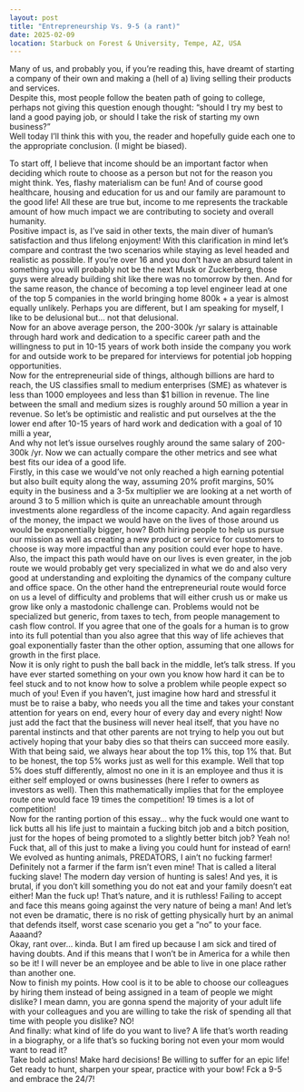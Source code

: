 ```yaml
---  
layout: post  
title: "Entrepreneurship Vs. 9-5 (a rant)"  
date: 2025-02-09  
location: Starbuck on Forest & University, Tempe, AZ, USA  
--- 
```


Many of us, and probably you, if you’re reading this, have dreamt of starting a company of their own and making a (hell of a) living selling their products and services.   
Despite this, most people follow the beaten path of going to college, perhaps not giving this question enough thought: “should I try my best to land a good paying job, or should I take the risk of starting my own business?”  
Well today I’ll think this with you, the reader and hopefully guide each one to the appropriate conclusion. (I might be biased).

To start off, I believe that income should be an important factor when deciding which route to choose as a person but not for the reason you might think. Yes, flashy materialism can be fun\! And of course good healthcare, housing and education for us and our family are paramount to the good life\! All these are true but, income to me represents the trackable amount of how much impact we are contributing to society and overall humanity.   
Positive impact is, as I’ve said in other texts, the main diver of human’s satisfaction and thus lifelong enjoyment\! With this clarification in mind let’s compare and contrast the two scenarios while staying as level headed and realistic as possible. If you’re over 16 and you don’t have an absurd talent in something you will probably not be the next Musk or Zuckerberg, those guys were already building shit like there was no tomorrow by then. And for the same reason, the chance of becoming a top level engineer lead at one of the top 5 companies in the world bringing home 800k \+ a year is almost equally unlikely. Perhaps you are different, but I am speaking for myself, I like to be delusional but… not that delusional.   
Now for an above average person, the 200-300k /yr salary is attainable through hard work and dedication to a specific career path and the willingness to put in 10-15 years of work both inside the company you work for and outside work to be prepared for interviews for potential job hopping opportunities.   
Now for the entrepreneurial side of things, although billions are hard to reach, the US classifies small to medium enterprises (SME) as whatever is less than 1000 employees and less than $1 billion in revenue. The line between the small and medium sizes is roughly around 50 million a year in revenue. So let’s be optimistic and realistic and put ourselves at the the lower end after 10-15 years of hard work and dedication with a goal of 10 milli a year,  
And why not let’s issue ourselves roughly around the same salary of 200-300k /yr. Now we can actually compare the other metrics and see what best fits our idea of a good life.   
Firstly, in this case we would’ve not only reached a high earning potential but also built equity along the way, assuming 20% profit margins, 50% equity in the business and a 3-5x multiplier we are looking at a net worth of around 3 to 5 million which is quite an unreachable amount through investments alone regardless of the income capacity. And again regardless of the money, the impact we would have on the lives of those around us would be exponentially bigger, how? Both hiring people to help us pursue our mission as well as creating a new product or service for customers to choose is way more impactful than any position could ever hope to have. Also, the impact this path would have on our lives is even greater, in the job route we would probably get very specialized in what we do and also very good at understanding and exploiting the dynamics of the company culture and office space. On the other hand the entrepreneurial route would force on us a level of difficulty and problems that will either crush us or make us grow like only a mastodonic challenge can. Problems would not be specialized but generic, from taxes to tech, from people management to cash flow control. If you agree that one of the goals for a human is to grow into its full potential than you also agree that this way of life achieves that goal exponentially faster than the other option, assuming that one allows for growth in the first place.   
Now it is only right to push the ball back in the middle, let’s talk stress. If you have ever started something on your own you know how hard it can be to feel stuck and to not know how to solve a problem while people expect so much of you\! Even if you haven’t, just imagine how hard and stressful it must be to raise a baby, who needs you all the time and takes your constant attention for years on end, every hour of every day and every night\! Now just add the fact that the business will never heal itself, that you have no parental instincts and that other parents are not trying to help you out but actively hoping that your baby dies so that theirs can succeed more easily. With that being said, we always hear about the top 1% this, top 1% that. But to be honest, the top 5% works just as well for this example. Well that top 5% does stuff differently, almost no one in it is an employee and thus it is either self employed or owns businesses (here I refer to owners as investors as well). Then this mathematically implies that for the employee route one would face 19 times the competition\! 19 times is a lot of competition\!  
Now for the ranting portion of this essay… why the fuck would one want to lick butts all his life just to maintain a fucking bitch job and a bitch position, just for the hopes of being promoted to a slightly better bitch job? Yeah no\! Fuck that, all of this just to make a living you could hunt for instead of earn\! We evolved as hunting animals, PREDATORS, I ain’t no fucking farmer\! Definitely not a farmer if the farm isn’t even mine\! That is called a literal fucking slave\! The modern day version of hunting is sales\! And yes, it is brutal, if you don’t kill something you do not eat and your family doesn’t eat either\! Man the fuck up\! That’s nature, and it is ruthless\! Failing to accept and face this means going against the very nature of being a man\! And let’s not even be dramatic, there is no risk of getting physically hurt by an animal that defends itself, worst case scenario you get a ”no” to your face. Aaaand?   
Okay, rant over… kinda. But I am fired up because I am sick and tired of having doubts. And if this means that I won’t be in America for a while then so be it\! I will never be an employee and be able to live in one place rather than another one.   
Now to finish my points. How cool is it to be able to choose our colleagues by hiring them instead of being assigned in a team of people we might dislike? I mean damn, you are gonna spend the majority of your adult life with your colleagues and you are willing to take the risk of spending all that time with people you dislike? NO\!  
And finally: what kind of life do you want to live? A life that’s worth reading in a biography, or a life that’s so fucking boring not even your mom would want to read it?   
Take bold actions\! Make hard decisions\! Be willing to suffer for an epic life\! Get ready to hunt, sharpen your spear, practice with your bow\! Fck a 9-5 and embrace the 24/7\!   
 
